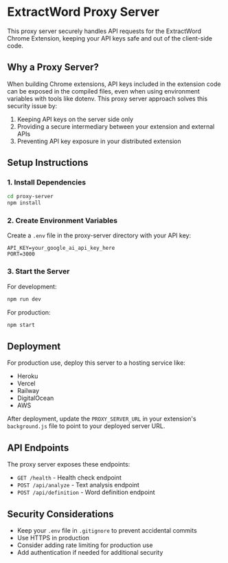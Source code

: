 # ExtractWord Proxy Server

This proxy server securely handles API requests for the ExtractWord Chrome Extension, keeping your API keys safe and out of the client-side code.

## Why a Proxy Server?

When building Chrome extensions, API keys included in the extension code can be exposed in the compiled files, even when using environment variables with tools like dotenv. This proxy server approach solves this security issue by:

1. Keeping API keys on the server side only
2. Providing a secure intermediary between your extension and external APIs
3. Preventing API key exposure in your distributed extension

## Setup Instructions

### 1. Install Dependencies

```bash
cd proxy-server
npm install
```

### 2. Create Environment Variables

Create a `.env` file in the proxy-server directory with your API key:

```
API_KEY=your_google_ai_api_key_here
PORT=3000
```

### 3. Start the Server

For development:
```bash
npm run dev
```

For production:
```bash
npm start
```

## Deployment

For production use, deploy this server to a hosting service like:
- Heroku
- Vercel
- Railway
- DigitalOcean
- AWS

After deployment, update the `PROXY_SERVER_URL` in your extension's `background.js` file to point to your deployed server URL.

## API Endpoints

The proxy server exposes these endpoints:

- `GET /health` - Health check endpoint
- `POST /api/analyze` - Text analysis endpoint
- `POST /api/definition` - Word definition endpoint

## Security Considerations

- Keep your `.env` file in `.gitignore` to prevent accidental commits
- Use HTTPS in production
- Consider adding rate limiting for production use
- Add authentication if needed for additional security
